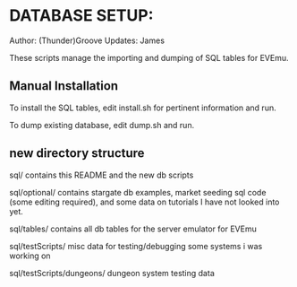 # DATABASE SETUP:
Author: (Thunder)Groove
Updates: James

These scripts manage the importing and dumping of SQL tables for EVEmu.

## Manual Installation

To install the SQL tables, edit install.sh for pertinent information and run.

To dump existing database, edit dump.sh and run.

## new directory structure
sql/
    contains this README and the new db scripts

sql/optional/
    contains stargate db examples, market seeding sql code (some editing required), and some data on tutorials I have not looked into yet.

sql/tables/
    contains all db tables for the server emulator for EVEmu

sql/testScripts/
    misc data for testing/debugging some systems i was working on
    
sql/testScripts/dungeons/
    dungeon system testing data

